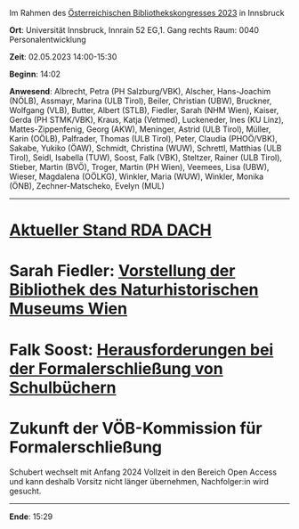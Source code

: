 Im Rahmen des [Österreichischen Bibliothekskongresses 2023](http://www.bibliothekskongress.at) in Innsbruck

**Ort**: Universität Innsbruck, Innrain 52 EG,1. Gang rechts Raum: 0040 Personalentwicklung

**Zeit**: 02.05.2023 14:00-15:30

**Beginn**: 14:02

**Anwesend**: Albrecht, Petra (PH Salzburg/VBK), Alscher, Hans-Joachim (NÖLB), Assmayr, Marina (ULB Tirol), Beiler, Christian (UBW), Bruckner, Wolfgang (VLB), Butter, Albert (STLB), Fiedler, Sarah (NHM Wien), Kaiser, Gerda (PH STMK/VBK), Kraus, Katja (Vetmed), Luckeneder, Ines (KU Linz), Mattes-Zippenfenig, Georg (AKW), Meninger, Astrid (ULB Tirol), Müller, Karin (OÖLB), Palfrader, Thomas (ULB Tirol), Peter, Claudia (PHOÖ/VBK), Sakabe, Yukiko (ÖAW), Schmidt, Christina (WUW), Schrettl, Matthias (ULB Tirol), Seidl, Isabella (TUW), Soost, Falk (VBK), Steltzer, Rainer (ULB Tirol), Stieber, Martin (BVÖ), Troger, Martin (PH Wien), Veemees, Lisa (UBW), Wieser, Magdalena (OÖLKG), Winkler, Maria (WUW), Winkler, Monika (ÖNB), Zechner-Matscheko, Evelyn (MUL)

---

# [Aktueller Stand RDA DACH](https://github.com/bernhard-r-schubert/voeb-kommission-fe/blob/master/kommissionssitzungen/2023-05-RDA-DACH.pdf)

# Sarah Fiedler: [Vorstellung der Bibliothek des Naturhistorischen Museums Wien](https://github.com/bernhard-r-schubert/voeb-kommission-fe/blob/master/kommissionssitzungen/2023-05-Bibliotheken-des-NHM.pdf)

# Falk Soost: [Herausforderungen bei der Formalerschließung von Schulbüchern](https://github.com/bernhard-r-schubert/voeb-kommission-fe/blob/master/kommissionssitzungen/2023-05-Schulbuchkatalogisierung.pdf)

# Zukunft der VÖB-Kommission für Formalerschließung

Schubert wechselt mit Anfang 2024 Vollzeit in den Bereich Open Access und kann deshalb Vorsitz nicht länger übernehmen, Nachfolger:in wird gesucht.

---

**Ende**: 15:29
